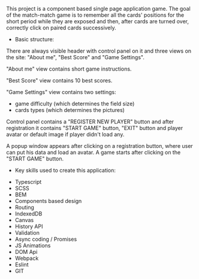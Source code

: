 This project is a component based single page application game.
The goal of the match-match game is to remember all the cards' positions for the short period while they are exposed and then, after cards are turned over, correctly click on paired cards successively.

* Basic structure:

There are always visible header with control panel on it and three views on the site: "About me", "Best Score" and "Game Settings".

"About me" view contains short game instructions.

"Best Score" view contains 10 best scores.

"Game Settings" view contains two settings:
- game difficulty (which determines the field size)
- cards types (which determines the pictures)

Control panel contains a "REGISTER NEW PLAYER" button and after registration it contains "START GAME" button, "EXIT" button and player avatar or default image if player didn't load any.

A popup window appears after clicking on a registration button, where user can put his data and load an avatar. A game starts after clicking on the "START GAME" button.


* Key skills used to create this application:

- Typescript
- SCSS
- BEM
- Components based design
- Routing
- IndexedDB
- Canvas
- History API
- Validation
- Async coding / Promises
- JS Animations
- DOM Api
- Webpack
- Eslint
- GIT
